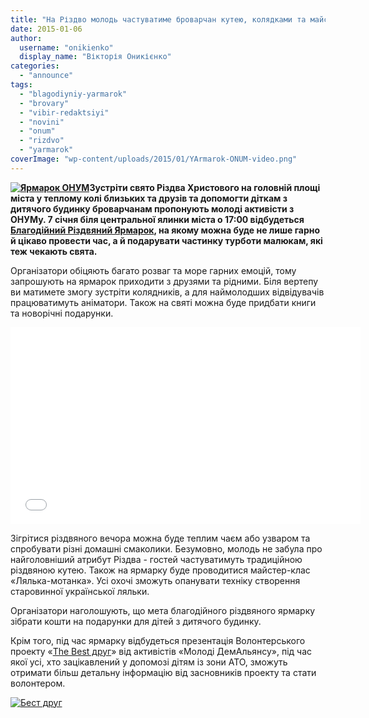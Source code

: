 ```yaml
---
title: "На Різдво молодь частуватиме броварчан кутею, колядками та майстер-класами - ВІДЕО"
date: 2015-01-06
author: 
  username: "onikienko"
  display_name: "Вікторія Оникієнко"
categories: 
  - "announce"
tags: 
  - "blagodiyniy-yarmarok"
  - "brovary"
  - "vibir-redaktsiyi"
  - "novini"
  - "onum"
  - "rizdvo"
  - "yarmarok"
coverImage: "wp-content/uploads/2015/01/YArmarok-ONUM-video.png"
---
```


**[![Ярмарок ОНУМ](https://mpz.brovary.org/wp-content/uploads/2015/01/YArmarok-ONUM.jpg)](https://mpz.brovary.org/wp-content/uploads/2015/01/YArmarok-ONUM.jpg)Зустріти свято Різдва Христового на головній площі міста у теплому колі близьких та друзів та допомогти діткам з дитячого будинку броварчанам пропонують молоді активісти з ОНУМу. 7 січня біля центральної ялинки міста о 17:00 відбудеться [Благодійний Різдвяний Ярмарок](https://vk.com/event83387891), на якому можна буде не лише гарно й цікаво провести час, а й подарувати частинку турботи малюкам, які теж чекають свята.**

Організатори обіцяють багато розваг та море гарних емоцій, тому запрошують на ярмарок приходити з друзями та рідними. Біля вертепу ви матимете змогу зустріти колядників, а для наймолодших відвідувачів працюватимуть аніматори. Також на святі можна буде придбати книги та новорічні подарунки.

<iframe src="//www.youtube.com/embed/_IutHUr3Ov8?rel=0" width="560" height="315" frameborder="0" allowfullscreen="allowfullscreen"></iframe>

Зігрітися різдвяного вечора можна буде теплим чаєм або узваром та спробувати різні домашні смаколики. Безумовно, молодь не забула про найголовніший атрибут Різдва - гостей частуватимуть традиційною різдвяною кутею. Також на ярмарку буде проводитися майстер-клас «Лялька-мотанка». Усі охочі зможуть опанувати техніку створення старовинної української ляльки.

Організатори наголошують, що мета благодійного різдвяного ярмарку зібрати кошти на подарунки для дітей з дитячого будинку.

Крім того, під час ярмарку відбудеться презентація Волонтерського проекту «[The Best друг](https://vk.com/public82253493)» від активістів «Молоді ДемАльянсу», під час якої усі, хто зацікавлений у допомозі дітям із зони АТО, зможуть отримати більш детальну інформацію від засновників проекту та стати волонтером.

[![Бест друг](https://mpz.brovary.org/wp-content/uploads/2014/12/Best-drug.jpg)](https://mpz.brovary.org/wp-content/uploads/2014/12/Best-drug.jpg)
